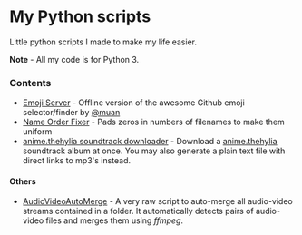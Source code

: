 # My Python scripts

Little python scripts I made to make my life easier.

**Note** - All my code is for Python 3.


### Contents

* [Emoji Server](EmojiServer) - Offline version of the awesome Github emoji selector/finder by [@muan](https://github.com/muan)
* [Name Order Fixer](NameOrderFix) - Pads zeros in numbers of filenames to make them uniform
* [anime.thehylia soundtrack downloader](TheHyliaSoundtrack) - Download a [anime.thehylia](http://anime.thehylia.com/) soundtrack album at once. You may also generate a plain text file with direct links to mp3's instead.


#### Others

* [AudioVideoAutoMerge](Others/AudioVideoAutoMerge.py) - A very raw script to auto-merge all audio-video streams contained in a folder. It automatically detects pairs of audio-video files and merges them using *ffmpeg*.